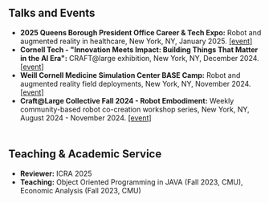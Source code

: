 ## Talks and Events
<ul style="margin:0 0 5px;">
  <li><b>2025 Queens Borough President Office Career & Tech Expo:</b> Robot and augmented reality in healthcare, New York, NY, January 2025. <a href="https://movingimage.org/event/queens-tech-and-career-expo/">[event]</a></li>
  <li><b>Cornell Tech - "Innovation Meets Impact: Building Things That Matter in the AI Era":</b> CRAFT@large exhibition, New York, NY, December 2024. <a href="https://tech.cornell.edu/events/innovation-meets-impact-building-things-that-matter-in-the-ai-era/">[event]</a></li>
  <li><b>Weill Cornell Medicine Simulation Center BASE Camp:</b> Robot and augmented reality field deployments, New York, NY, November 2024. <a href="https://www.linkedin.com/posts/cornell-tech-airlab_augmented-robotics-healthcare-activity-7285724995077484545-oI2u/?utm_source=share&utm_medium=member_desktop">[event]</a></li>
  <li><b>Craft@Large Collective Fall 2024 - Robot Embodiment:</b> Weekly community-based robot co-creation workshop series, New York, NY, August 2024 - November 2024. <a href="https://tech.cornell.edu/research/makerlab/">[event]</a></li>
</ul>
<br>


## Teaching & Academic Service
<ul style="margin:0 0 5px;">
  <li><b>Reviewer:</b> ICRA 2025</li>
  <li><b>Teaching:</b> Object Oriented Programming in JAVA (Fall 2023, CMU), Economic Analysis (Fall 2023, CMU)</li>
</ul>
<br>






